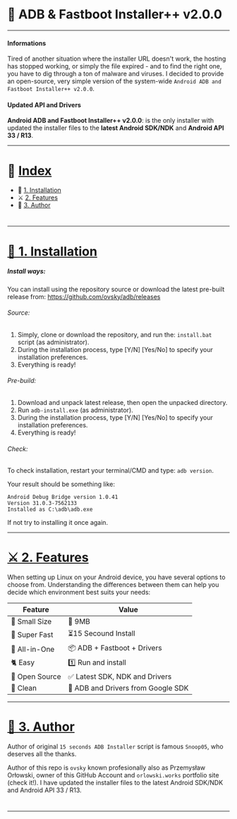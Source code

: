 # 🤖 ADB & Fastboot Installer++ v2.0.0

---
#### Informations
Tired of another situation where the installer URL doesn't work, the hosting has stopped working, or simply the file expired - and to find the right one, you have to dig through a ton of malware and viruses. I decided to provide an open-source, very simple version of the system-wide `Android ADB and Fastboot Installer++ v2.0.0`.

#### Updated API and Drivers
**Android ADB and Fastboot Installer++ v2.0.0**: is the only installer with updated the installer files to the **latest Android SDK/NDK** and **Android API 33 / R13**.

---

# 📘 [ Index ]()

- 🌟 [1. Installation](#installation)
- ⚔️ [2. Features](#features)
- 🐧 [3. Author](#author)

#

---

#

# [🌟 ️1. Installation ](#installation)

##### Install ways:

You can install using the repository source or download the latest pre-built release from:
https://github.com/ovsky/adb/releases

###### Source:

1. Simply, clone or download the repository, and run the:
   `install.bat` script (as administrator).
2. During the installation process, type [Y/N] [Yes/No] to specify your installation preferences.
3. Everything is ready!

###### Pre-build:

1. Download and unpack latest release, then open the unpacked directory.
2. Run `adb-install.exe` (as administrator).
3. During the installation process, type [Y/N] [Yes/No] to specify your installation preferences.
4. Everything is ready!

###### Check:

To check installation, restart your terminal/CMD and type:
`adb version`.

Your result should be something like:

```
Android Debug Bridge version 1.0.41
Version 31.0.3-7562133
Installed as C:\adb\adb.exe
```

If not try to installing it once again.

---

# [⚔️ 2. Features ](#features)

When setting up Linux on your Android device, you have several options to choose from. Understanding the differences between them can help you decide which environment best suits your needs:

| Feature       | Value                              |
| ------------- | ---------------------------------- |
| 🐥 Small Size | 📁 9MB                             |
| 🐅 Super Fast | ⏳15 Secound Install               |
| 🐉 All-in-One | 📦 ADB + Fastboot + Drivers        |
| 🐈 Easy       | 1️⃣ Run and install                 |
| 🪼 Open Source | ✅ Latest SDK, NDK and Drivers     |
| 🐳 Clean      | 🔻 ADB and Drivers from Google SDK |

---

# [🐧 ️3. Author](#author)

Author of original `15 seconds ADB Installer` script is famous `Snoop05`, who deserves all the thanks.

Author of this repo is `ovsky` known profesionally also as Przemysław Orłowski, owner of this GitHub Account and `orlowski.works` portfolio site (check it!).
I have updated the installer files to the latest Android SDK/NDK and Android API 33 / R13. 

#

---
